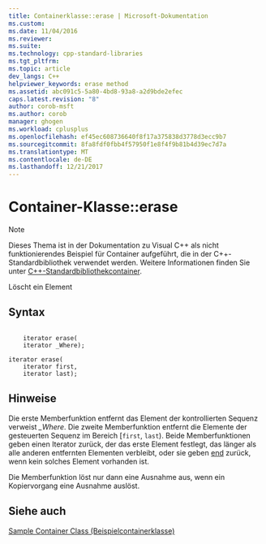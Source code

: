 ```yaml
---
title: Containerklasse::erase | Microsoft-Dokumentation
ms.custom: 
ms.date: 11/04/2016
ms.reviewer: 
ms.suite: 
ms.technology: cpp-standard-libraries
ms.tgt_pltfrm: 
ms.topic: article
dev_langs: C++
helpviewer_keywords: erase method
ms.assetid: abc091c5-5a80-4bd8-93a8-a2d9bde2efec
caps.latest.revision: "8"
author: corob-msft
ms.author: corob
manager: ghogen
ms.workload: cplusplus
ms.openlocfilehash: ef45ec608736640f8f17a375838d3778d3ecc9b7
ms.sourcegitcommit: 8fa8fdf0fbb4f57950f1e8f4f9b81b4d39ec7d7a
ms.translationtype: MT
ms.contentlocale: de-DE
ms.lasthandoff: 12/21/2017
---
```

# <a name="container-classerase"></a>Container-Klasse::erase
> [!NOTE]
>  Dieses Thema ist in der Dokumentation zu Visual C++ als nicht funktionierendes Beispiel für Container aufgeführt, die in der C++-Standardbibliothek verwendet werden. Weitere Informationen finden Sie unter [C++-Standardbibliothekcontainer](../standard-library/stl-containers.md).  
  
 Löscht ein Element  
  
## <a name="syntax"></a>Syntax  
  
```  
 
    iterator erase(
    iterator _Where);

iterator erase(
    iterator first,  
    iterator last);
```  
  
## <a name="remarks"></a>Hinweise  
 Die erste Memberfunktion entfernt das Element der kontrollierten Sequenz verweist *_Where*. Die zweite Memberfunktion entfernt die Elemente der gesteuerten Sequenz im Bereich [`first`, `last`). Beide Memberfunktionen geben einen Iterator zurück, der das erste Element festlegt, das länger als alle anderen entfernten Elementen verbleibt, oder sie geben [end](../standard-library/container-class-end.md) zurück, wenn kein solches Element vorhanden ist.  
  
 Die Memberfunktion löst nur dann eine Ausnahme aus, wenn ein Kopiervorgang eine Ausnahme auslöst.  
  
## <a name="see-also"></a>Siehe auch  
 [Sample Container Class (Beispielcontainerklasse)](../standard-library/sample-container-class.md)
